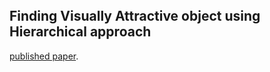 
<br>
<br>
<br>


## Finding Visually Attractive object using Hierarchical approach

[published paper](https://github.com/thoorpukarnakar/thoorpukarnakar.github.io/blob/master/Hierarchical_Clustering-main.pdf).
